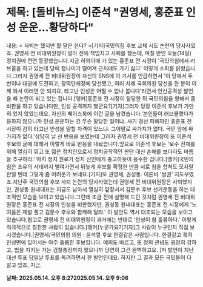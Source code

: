 # **제목: [돌비뉴스] 이준석 "권영세, 홍준표 인성 운운…황당하다"**

  내용: < 사퇴는 했지만 할 말은 한다? >[기자]국민의힘 후보 교체 시도 논란의 당사자였죠. 권영세 전 비대위원장이 얼마 전에 책임지고 사퇴를 했는데, 며칠 만인 오늘(14일) 정치권에 전면 등장했습니다.지금 하와이에 가 있는 홍준표 전 시장이 '국민의힘에서 러브콜을 하고 있는데 당에 정나미가 떨어져 근처에도 가기 싫다' 이렇게 소회를 밝혔습니다.그러자 권영세 전 비대위원장이 자신의 SNS에 이 기사를 언급하면서 '이 당에서 두 번이나 대권에 도전하고, 광역단체장에 당선됐고, 여러 차례 국회의원 당선을 한 분이 이제 와서 이러면 안 되지요. 타고난 인성은 어쩔 수 없나 봅니다'라면서 인신공격성 발언을 해 논란이 되고 있는 겁니다.[앵커]홍준표 전 시장이 탈당한 뒤 국민의힘을 향해서 좀 비판을 하고 있습니다만, 인성 공격까지 했군요?[기자]그러자 당장 이준석 후보가 가만히 있지 않았는데요. 자신의 페이스북에 이런 글을 남겼습니다.'본인들이 러브콜했다가 응하지 않으니까 인성 운운하는 건 무슨 황당한 일이냐. 사기 경선 피해자인 홍준표 전 시장이 감히 타고난 인성을 말할 자격이 있느냐. 그야말로 싸가지가 없다. 국민 앞에 싸가지가 없다.'상당히 날 선 반응을 보였는데 그러자 권영세 전 비대위원장이 또 이준석 후보의 글에 대해서 이렇게 바로 반응을 내놨습니다.앞으로 이준석 후보는 '보수 전체를 위해 열심히 뛰고 또 젊은 정치인으로서 정치공학적인 판단 대신 손해를 보더라도 바름을 추구하라.' 마치 정치 원로가 정치 신인에게 충고하듯이 응수한 겁니다.[앵커]국민의힘은 초유의 사태까지 벌여가면서 뒤늦게 후보를 확정한 만큼 서로 힘을 합쳐도 모자랄 판일 텐데 그렇게 좀 어려운가 보네요.[기자]또 권영세, 권성동. 이른바 '쌍권' 지도부였죠.지난주 국민의힘 후보 사퇴 논란의 당사자였는데 권영세 전 비대위원장은 사퇴했지만, 권성동 원내대표는 지금도 남아서 열심히 앞장서서 김문수 후보 선거운동을 하는 대조적인 모습을 보이고 있습니다.그런데 조금 전에 설명해 드린 것처럼 권영세 전 비대위원장은 홍준표 전 시장의 인성을 비판했지만, 권성동 원내대표는 홍준표 전 시장에게 '노여움은 제발 풀고 김문수 후보와 함께해 달라.' 이 발언도 역시 대조되는 모습을 보이고 있습니다.참고로 권영세 전 비대위원장이 과거에는 반대로 '인성이 참 훌륭하다.' 이렇게 적극적으로 칭찬한 사람이 있습니다.[앵커]누군가요?[기자]그 사람이 누구인지 직접 보시겠습니다.[권영세/국민의힘 의원 : 윤석열 후보 한결같은 사람입니다. 한결같고 특히 인성면에 있어서는 아주 훌륭한 후보입니다. 예의도 바르고, 또 정의 관념도 굉장히 강하고, 법을 지키는 거는 검찰총장까지 했으니까 당연히 그건 완벽하고요. ]저 발언이 지난 대선 투표 당일날 투표를 독려하면서 한 발언인데요. 하지만 그 결과 모든 국민들이 다 알고 있죠, 지금.

  **날짜: 2025.05.14. 오후 8:272025.05.14. 오후 9:06**